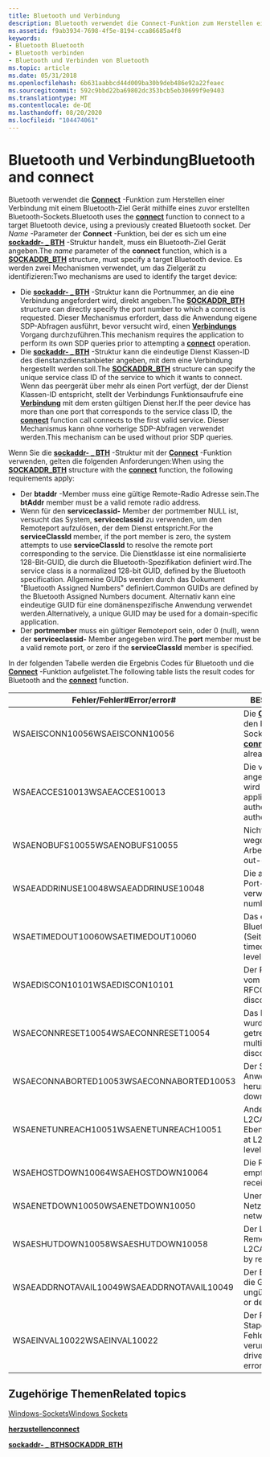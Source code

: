 ```yaml
---
title: Bluetooth und Verbindung
description: Bluetooth verwendet die Connect-Funktion zum Herstellen einer Verbindung mit einem Bluetooth-Ziel Gerät mithilfe eines zuvor erstellten Bluetooth-Sockets.
ms.assetid: f9ab3934-7698-4f5e-8194-cca86685a4f8
keywords:
- Bluetooth Bluetooth
- Bluetooth verbinden
- Bluetooth und Verbinden von Bluetooth
ms.topic: article
ms.date: 05/31/2018
ms.openlocfilehash: 6b631aabbcd44d009ba30b9deb486e92a22feaec
ms.sourcegitcommit: 592c9bbd22ba69802dc353bcb5eb30699f9e9403
ms.translationtype: MT
ms.contentlocale: de-DE
ms.lasthandoff: 08/20/2020
ms.locfileid: "104474061"
---
```

# <a name="bluetooth-and-connect"></a><span data-ttu-id="12a13-106">Bluetooth und Verbindung</span><span class="sxs-lookup"><span data-stu-id="12a13-106">Bluetooth and connect</span></span>

<span data-ttu-id="12a13-107">Bluetooth verwendet die [**Connect**](/windows/desktop/api/winsock2/nf-winsock2-connect) -Funktion zum Herstellen einer Verbindung mit einem Bluetooth-Ziel Gerät mithilfe eines zuvor erstellten Bluetooth-Sockets.</span><span class="sxs-lookup"><span data-stu-id="12a13-107">Bluetooth uses the [**connect**](/windows/desktop/api/winsock2/nf-winsock2-connect) function to connect to a target Bluetooth device, using a previously created Bluetooth socket.</span></span> <span data-ttu-id="12a13-108">Der *Name* -Parameter der **Connect** -Funktion, bei der es sich um eine [**sockaddr- \_ BTH**](/windows/desktop/api/Ws2bth/ns-ws2bth-sockaddr_bth) -Struktur handelt, muss ein Bluetooth-Ziel Gerät angeben.</span><span class="sxs-lookup"><span data-stu-id="12a13-108">The *name* parameter of the **connect** function, which is a [**SOCKADDR\_BTH**](/windows/desktop/api/Ws2bth/ns-ws2bth-sockaddr_bth) structure, must specify a target Bluetooth device.</span></span> <span data-ttu-id="12a13-109">Es werden zwei Mechanismen verwendet, um das Zielgerät zu identifizieren:</span><span class="sxs-lookup"><span data-stu-id="12a13-109">Two mechanisms are used to identify the target device:</span></span>

-   <span data-ttu-id="12a13-110">Die [**sockaddr- \_ BTH**](/windows/desktop/api/Ws2bth/ns-ws2bth-sockaddr_bth) -Struktur kann die Portnummer, an die eine Verbindung angefordert wird, direkt angeben.</span><span class="sxs-lookup"><span data-stu-id="12a13-110">The [**SOCKADDR\_BTH**](/windows/desktop/api/Ws2bth/ns-ws2bth-sockaddr_bth) structure can directly specify the port number to which a connect is requested.</span></span> <span data-ttu-id="12a13-111">Dieser Mechanismus erfordert, dass die Anwendung eigene SDP-Abfragen ausführt, bevor versucht wird, einen [**Verbindungs**](/windows/desktop/api/winsock2/nf-winsock2-connect) Vorgang durchzuführen.</span><span class="sxs-lookup"><span data-stu-id="12a13-111">This mechanism requires the application to perform its own SDP queries prior to attempting a [**connect**](/windows/desktop/api/winsock2/nf-winsock2-connect) operation.</span></span>
-   <span data-ttu-id="12a13-112">Die [**sockaddr- \_ BTH**](/windows/desktop/api/Ws2bth/ns-ws2bth-sockaddr_bth) -Struktur kann die eindeutige Dienst Klassen-ID des dienstanzdienstanbieter angeben, mit dem eine Verbindung hergestellt werden soll.</span><span class="sxs-lookup"><span data-stu-id="12a13-112">The [**SOCKADDR\_BTH**](/windows/desktop/api/Ws2bth/ns-ws2bth-sockaddr_bth) structure can specify the unique service class ID of the service to which it wants to connect.</span></span> <span data-ttu-id="12a13-113">Wenn das peergerät über mehr als einen Port verfügt, der der Dienst Klassen-ID entspricht, stellt der Verbindungs Funktionsaufrufe eine [**Verbindung**](/windows/desktop/api/winsock2/nf-winsock2-connect) mit dem ersten gültigen Dienst her.</span><span class="sxs-lookup"><span data-stu-id="12a13-113">If the peer device has more than one port that corresponds to the service class ID, the [**connect**](/windows/desktop/api/winsock2/nf-winsock2-connect) function call connects to the first valid service.</span></span> <span data-ttu-id="12a13-114">Dieser Mechanismus kann ohne vorherige SDP-Abfragen verwendet werden.</span><span class="sxs-lookup"><span data-stu-id="12a13-114">This mechanism can be used without prior SDP queries.</span></span>

<span data-ttu-id="12a13-115">Wenn Sie die [**sockaddr- \_ BTH**](/windows/desktop/api/Ws2bth/ns-ws2bth-sockaddr_bth) -Struktur mit der [**Connect**](/windows/desktop/api/winsock2/nf-winsock2-connect) -Funktion verwenden, gelten die folgenden Anforderungen:</span><span class="sxs-lookup"><span data-stu-id="12a13-115">When using the [**SOCKADDR\_BTH**](/windows/desktop/api/Ws2bth/ns-ws2bth-sockaddr_bth) structure with the [**connect**](/windows/desktop/api/winsock2/nf-winsock2-connect) function, the following requirements apply:</span></span>

-   <span data-ttu-id="12a13-116">Der **btaddr** -Member muss eine gültige Remote-Radio Adresse sein.</span><span class="sxs-lookup"><span data-stu-id="12a13-116">The **btAddr** member must be a valid remote radio address.</span></span>
-   <span data-ttu-id="12a13-117">Wenn für den **serviceclassid-** Member der portmember NULL ist, versucht das System, **serviceclassid** zu verwenden, um den Remoteport aufzulösen, der dem Dienst entspricht.</span><span class="sxs-lookup"><span data-stu-id="12a13-117">For the **serviceClassId** member, if the port member is zero, the system attempts to use **serviceClassId** to resolve the remote port corresponding to the service.</span></span> <span data-ttu-id="12a13-118">Die Dienstklasse ist eine normalisierte 128-Bit-GUID, die durch die Bluetooth-Spezifikation definiert wird.</span><span class="sxs-lookup"><span data-stu-id="12a13-118">The service class is a normalized 128-bit GUID, defined by the Bluetooth specification.</span></span> <span data-ttu-id="12a13-119">Allgemeine GUIDs werden durch das Dokument "Bluetooth Assigned Numbers" definiert.</span><span class="sxs-lookup"><span data-stu-id="12a13-119">Common GUIDs are defined by the Bluetooth Assigned Numbers document.</span></span> <span data-ttu-id="12a13-120">Alternativ kann eine eindeutige GUID für eine domänenspezifische Anwendung verwendet werden.</span><span class="sxs-lookup"><span data-stu-id="12a13-120">Alternatively, a unique GUID may be used for a domain-specific application.</span></span>
-   <span data-ttu-id="12a13-121">Der **portmember** muss ein gültiger Remoteport sein, oder 0 (null), wenn der **serviceclassid-** Member angegeben wird.</span><span class="sxs-lookup"><span data-stu-id="12a13-121">The **port** member must be a valid remote port, or zero if the **serviceClassId** member is specified.</span></span>

<span data-ttu-id="12a13-122">In der folgenden Tabelle werden die Ergebnis Codes für Bluetooth und die [**Connect**](/windows/desktop/api/winsock2/nf-winsock2-connect) -Funktion aufgelistet.</span><span class="sxs-lookup"><span data-stu-id="12a13-122">The following table lists the result codes for Bluetooth and the [**connect**](/windows/desktop/api/winsock2/nf-winsock2-connect) function.</span></span>

| <span data-ttu-id="12a13-123">Fehler/Fehler\#</span><span class="sxs-lookup"><span data-stu-id="12a13-123">Error/error\#</span></span>                    | <span data-ttu-id="12a13-124">BESCHREIBUNG</span><span class="sxs-lookup"><span data-stu-id="12a13-124">Description</span></span>                                                                        |
|----------------------------------|------------------------------------------------------------------------------------|
| <span data-ttu-id="12a13-125">WSAEISCONN10056</span><span class="sxs-lookup"><span data-stu-id="12a13-125">WSAEISCONN10056</span></span><br/>       | <span data-ttu-id="12a13-126">Die [**Connect**](/windows/desktop/api/winsock2/nf-winsock2-connect) -Funktion, die für den bereits verbundenen Socket aufgerufen wird.</span><span class="sxs-lookup"><span data-stu-id="12a13-126">The [**connect**](/windows/desktop/api/winsock2/nf-winsock2-connect) function called for already connected socket.</span></span> |
| <span data-ttu-id="12a13-127">WSAEACCES10013</span><span class="sxs-lookup"><span data-stu-id="12a13-127">WSAEACCES10013</span></span><br/>        | <span data-ttu-id="12a13-128">Die von der Anwendung angeforderte Authentifizierung wird verbunden</span><span class="sxs-lookup"><span data-stu-id="12a13-128">Connecting application requested authentication, but authentication failed.</span></span>        |
| <span data-ttu-id="12a13-129">WSAENOBUFS10055</span><span class="sxs-lookup"><span data-stu-id="12a13-129">WSAENOBUFS10055</span></span><br/>       | <span data-ttu-id="12a13-130">Nicht BEHEB barer Fehler wegen nicht BEHEB baren Arbeitsspeichers.</span><span class="sxs-lookup"><span data-stu-id="12a13-130">Unrecoverable out-of-memory error.</span></span>                                                 |
| <span data-ttu-id="12a13-131">WSAEADDRINUSE10048</span><span class="sxs-lookup"><span data-stu-id="12a13-131">WSAEADDRINUSE10048</span></span><br/>    | <span data-ttu-id="12a13-132">Die angeforderte Port-/Channelnummer wird verwendet.</span><span class="sxs-lookup"><span data-stu-id="12a13-132">The port/channel number requested is in use.</span></span>                                       |
| <span data-ttu-id="12a13-133">WSAETIMEDOUT10060</span><span class="sxs-lookup"><span data-stu-id="12a13-133">WSAETIMEDOUT10060</span></span><br/>     | <span data-ttu-id="12a13-134">Das e/a-Timeout auf der Bluetooth-Options Ebene (Seiten \_ Timeout).</span><span class="sxs-lookup"><span data-stu-id="12a13-134">The I/O timed out at the Bluetooth radio level (PAGE\_TIMEOUT).</span></span>                    |
| <span data-ttu-id="12a13-135">WSAEDISCON10101</span><span class="sxs-lookup"><span data-stu-id="12a13-135">WSAEDISCON10101</span></span><br/>       | <span data-ttu-id="12a13-136">Der RFCOMM-Kanal wurde vom Remotepeer getrennt.</span><span class="sxs-lookup"><span data-stu-id="12a13-136">The RFCOMM channel disconnected by remote peer.</span></span>                                    |
| <span data-ttu-id="12a13-137">WSAECONNRESET10054</span><span class="sxs-lookup"><span data-stu-id="12a13-137">WSAECONNRESET10054</span></span><br/>    | <span data-ttu-id="12a13-138">Das RFCOMM-Modul (Session) wurde vom Remotepeer getrennt.</span><span class="sxs-lookup"><span data-stu-id="12a13-138">The RFCOMM multiplexor (session) disconnected by remote peer.</span></span>                      |
| <span data-ttu-id="12a13-139">WSAECONNABORTED10053</span><span class="sxs-lookup"><span data-stu-id="12a13-139">WSAECONNABORTED10053</span></span><br/>  | <span data-ttu-id="12a13-140">Der Socket wurde von der Anwendung heruntergefahren.</span><span class="sxs-lookup"><span data-stu-id="12a13-140">Socket shut down by application.</span></span>                                                   |
| <span data-ttu-id="12a13-141">WSAENETUNREACH10051</span><span class="sxs-lookup"><span data-stu-id="12a13-141">WSAENETUNREACH10051</span></span><br/>   | <span data-ttu-id="12a13-142">Anderer Fehler als Timeout auf L2CAP-oder Bluetooth-Options Ebene.</span><span class="sxs-lookup"><span data-stu-id="12a13-142">Error other than time-out at L2CAP or Bluetooth radio level.</span></span>                       |
| <span data-ttu-id="12a13-143">WSAEHOSTDOWN10064</span><span class="sxs-lookup"><span data-stu-id="12a13-143">WSAEHOSTDOWN10064</span></span><br/>     | <span data-ttu-id="12a13-144">Die RFCOMM hat DM-Antwort empfangen.</span><span class="sxs-lookup"><span data-stu-id="12a13-144">The RFCOMM received DM response.</span></span>                                                   |
| <span data-ttu-id="12a13-145">WSAENETDOWN10050</span><span class="sxs-lookup"><span data-stu-id="12a13-145">WSAENETDOWN10050</span></span><br/>      | <span data-ttu-id="12a13-146">Unerwarteter Netzwerkfehler.</span><span class="sxs-lookup"><span data-stu-id="12a13-146">Unexpected network error.</span></span>                                                          |
| <span data-ttu-id="12a13-147">WSAESHUTDOWN10058</span><span class="sxs-lookup"><span data-stu-id="12a13-147">WSAESHUTDOWN10058</span></span><br/>     | <span data-ttu-id="12a13-148">Der L2CAP-Kanal wurde vom Remotepeer getrennt.</span><span class="sxs-lookup"><span data-stu-id="12a13-148">The L2CAP channel disconnected by remote peer.</span></span>                                     |
| <span data-ttu-id="12a13-149">WSAEADDRNOTAVAIL10049</span><span class="sxs-lookup"><span data-stu-id="12a13-149">WSAEADDRNOTAVAIL10049</span></span><br/> | <span data-ttu-id="12a13-150">Der Bluetooth-Port/-Kanal oder die Geräteadresse ist ungültig.</span><span class="sxs-lookup"><span data-stu-id="12a13-150">Bluetooth port/channel or device address not valid.</span></span>                                |
| <span data-ttu-id="12a13-151">WSAEINVAL10022</span><span class="sxs-lookup"><span data-stu-id="12a13-151">WSAEINVAL10022</span></span><br/>        | <span data-ttu-id="12a13-152">Der Plug & Play, das Treiber Stapel Ereignis oder ein anderer Fehler hat einen Fehler verursacht.</span><span class="sxs-lookup"><span data-stu-id="12a13-152">Plug and Play, driver-stack event, or other error caused failure.</span></span>                  |



 

## <a name="related-topics"></a><span data-ttu-id="12a13-153">Zugehörige Themen</span><span class="sxs-lookup"><span data-stu-id="12a13-153">Related topics</span></span>

<dl> <dt>

[<span data-ttu-id="12a13-154">Windows-Sockets</span><span class="sxs-lookup"><span data-stu-id="12a13-154">Windows Sockets</span></span>](/windows/desktop/WinSock/windows-sockets-start-page-2)
</dt> <dt>

[<span data-ttu-id="12a13-155">**herzustellen**</span><span class="sxs-lookup"><span data-stu-id="12a13-155">**connect**</span></span>](/windows/desktop/api/winsock2/nf-winsock2-connect)
</dt> <dt>

[<span data-ttu-id="12a13-156">**sockaddr- \_ BTH**</span><span class="sxs-lookup"><span data-stu-id="12a13-156">**SOCKADDR\_BTH**</span></span>](/windows/desktop/api/Ws2bth/ns-ws2bth-sockaddr_bth)
</dt> </dl>

 

